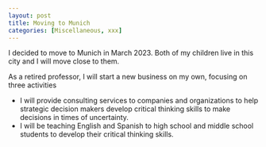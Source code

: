 ```yaml
---
layout: post
title: Moving to Munich
categories: [Miscellaneous, xxx]
---
```


I decided to move to Munich in March 2023. 
Both of my children live in this city and I will move close to them. 

As a retired professor, I will start a new business on my own, focusing on three activities
- I will provide consulting services to companies and organizations to help strategic decision makers develop critical thinking skills to make decisions in times of uncertainty.
- I will be teaching English and Spanish to high school and middle school students to develop their critical thinking skills. 